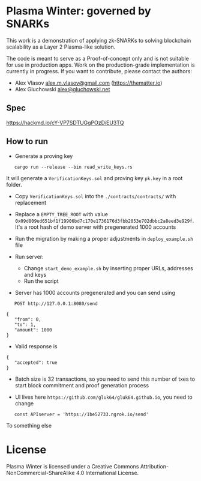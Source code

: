 # Plasma Winter: governed by SNARKs

This work is a demonstration of applying zk-SNARKs to solving blockchain scalability as a Layer 2 Plasma-like solution.

The code is meant to serve as a Proof-of-concept only and is not suitable for use in production apps. Work on the production-grade implementation is currently in progress. If you want to contribute, please contact the authors:

- Alex Vlasov <alex.m.vlasov@gmail.com> (https://thematter.io)
- Alex Gluchowski <alex@gluchowski.net>

## Spec

https://hackmd.io/cY-VP7SDTUGgPOzDiEU3TQ

## How to run

- Generate a proving key
```
   cargo run --release --bin read_write_keys.rs
```

It will generate a `VerificationKeys.sol` and proving key `pk.key` in a root folder.

- Copy `VerificationKeys.sol` into the `./contracts/contracts/` with replacement

- Replace a `EMPTY_TREE_ROOT` with value `0x09d809ed651bf1f19906bd7c170e1736176d3fbb2053e702dbbc2a8eed3e929f`. It's a root hash of demo server with pregenerated 1000 accounts

- Run the migration by making a proper adjustments in `deploy_example.sh` file

- Run server:
   - Change `start_demo_example.sh` by inserting proper URLs, addresses and keys
   - Run the script

- Server has 1000 accounts pregenerated and you can send using 
```
   POST http://127.0.0.1:8080/send

{
   "from": 0,
   "to": 1,
   "amount": 1000
}
```
- Valid response is 
```
{
   "accepted": true
}
```

- Batch size is 32 transactions, so you need to send this number of txes to start block commitment and proof generation process

- UI lives here `https://github.com/gluk64/gluk64.github.io`, you need to change 
```
   const APIserver = 'https://1be52733.ngrok.io/send'
```

To something else

# License

Plasma Winter is licensed under a
Creative Commons Attribution-NonCommercial-ShareAlike 4.0 International License.
